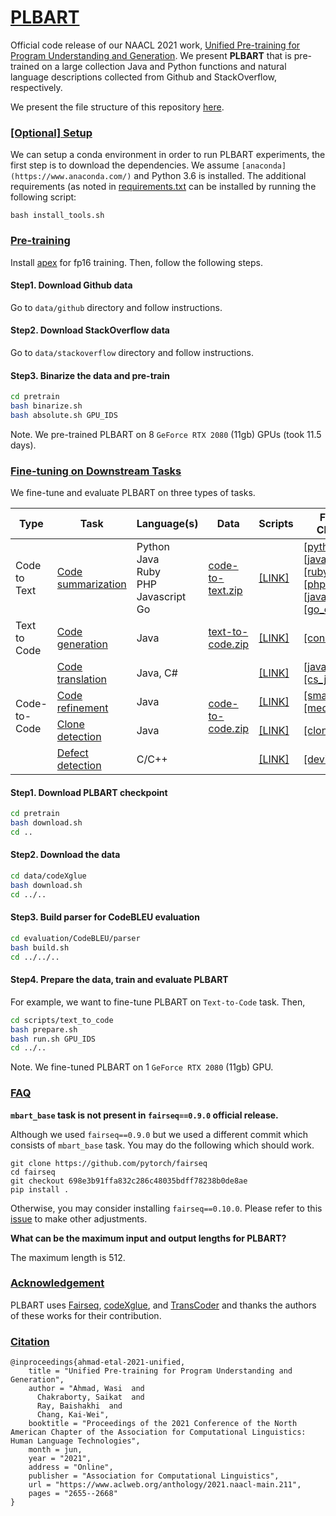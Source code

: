 # [PLBART](https://www.aclweb.org/anthology/2021.naacl-main.211/)

Official code release of our NAACL 2021 work, [Unified Pre-training for Program Understanding and Generation](https://www.aclweb.org/anthology/2021.naacl-main.211/). 
We present **PLBART** that is pre-trained on a large collection Java and Python functions and natural language descriptions collected from Github and StackOverflow, respectively.

We present the file structure of this repository [here](https://github.com/wasiahmad/PLBART/blob/main/FILEs.md).


### [[Optional] Setup]()

We can setup a conda environment in order to run PLBART experiments, the first step is to download the dependencies. 
We assume `[anaconda](https://www.anaconda.com/)` and Python 3.6 is installed. The additional requirements 
(as noted in [requirements.txt](https://github.com/wasiahmad/PLBART/blob/main/requirements.txt) can be installed by 
running the following script:

```
bash install_tools.sh
```


### [Pre-training]()

Install [apex](https://github.com/nvidia/apex#quick-start) for fp16 training. Then, follow the following steps.

#### Step1. Download Github data

Go to `data/github` directory and follow instructions.

#### Step2. Download StackOverflow data

Go to `data/stackoverflow` directory and follow instructions.

#### Step3. Binarize the data and pre-train

```bash
cd pretrain
bash binarize.sh
bash absolute.sh GPU_IDS
```

Note. We pre-trained PLBART on 8 `GeForce RTX 2080` (11gb) GPUs (took 11.5 days).


### [Fine-tuning on Downstream Tasks]()

We fine-tune and evaluate PLBART on three types of tasks.

<table>
    <thead>
        <tr>
            <th>Type</th>
            <th>Task</th>
            <th>Language(s)</th>
            <th>Data</th>
            <th>Scripts</th>
            <th>Fine-tuned Checkpoints</th>
        </tr>
    </thead>
    <tbody>
        <tr>
            <td>Code to Text</td>
            <td><a href="https://github.com/microsoft/CodeXGLUE/tree/main/Code-Text/code-to-text" target="_blank">Code summarization</a></td>
            <td>Python <br> Java <br> Ruby <br> PHP <br> Javascript <br> Go</td>
            <td><a href="https://drive.google.com/file/d/1m1IvGgPhDBg-SL-LajtFGTLyAJVbD0i3" target="_blank">code-to-text.zip</a></td>
            <td><a href="https://github.com/wasiahmad/PLBART/tree/main/scripts/code_to_text">[LINK]</a></td>
            <td>
                <a href="https://drive.google.com/drive/folders/1ijkcsxINtxvKz_DDe7TYCUq15meizLcR" target="_blank">[python_en_XX]</a>
                <br>
                <a href="https://drive.google.com/drive/folders/1MNkQPGLdnhcP_MnouTLrlm1IyN65OAED" target="_blank">[java_en_XX]</a>
                <br>
                <a href="https://drive.google.com/drive/folders/18ix4BE6z8S_qa2uk6c2jnB7EheVvdP6Q" target="_blank">[ruby_en_XX]</a>
                <br>
                <a href="https://drive.google.com/drive/folders/1RbNXh0RCOejuH64nPAz3Y6H37JtrchcQ" target="_blank">[php_en_XX]</a>
                <br>
                <a href="https://drive.google.com/drive/folders/1-nu3395dxnUliOGQ44QT2KbE6YWoDXJj" target="_blank">[javascript_en_XX]</a>
                <br>
                <a href="https://drive.google.com/drive/folders/1ZImgzyaLbRJxVFw_AdSuVz_Eqn54N_ee" target="_blank">[go_en_XX]</a>
            </td>
        </tr>
        <tr>
            <td>Text to Code</td>
            <td><a href="https://github.com/microsoft/CodeXGLUE/tree/main/Text-Code/text-to-code" target="_blank">Code generation</a></td>
            <td>Java</td>
            <td><a href="https://drive.google.com/file/d/1rQjQh4Mle3yYzQbn-CRs4L1moZaAqr90" target="_blank">text-to-code.zip</a></td>
            <td><a href="https://github.com/wasiahmad/PLBART/tree/main/scripts/text_to_code">[LINK]</a></td>
            <td><a href="https://drive.google.com/drive/folders/11vdZ5cbT23-KII_4Rn1QvsJBEcV7PiuJ" target="_blank">[concode]</a></td>
        </tr>
        <tr>
            <td rowspan=4>Code-to-Code</td>
            <td><a href="https://github.com/microsoft/CodeXGLUE/tree/main/Code-Code/code-to-code-trans" target="_blank">Code translation</a></td>
            <td>Java, C#</td>
            <td rowspan=4><a href="https://drive.google.com/file/d/15jokCxFQ9BUbptMsrfj4RdH_KiNkTRP2" target="_blank">code-to-code.zip</a></td>
            <td><a href="https://github.com/wasiahmad/PLBART/tree/main/scripts/code_to_code/translation">[LINK]</a></td>
            <td>
                <a href="https://drive.google.com/drive/folders/1OTibmDXrNXcg4an1ehSx1W-JNG5M2kRY" target="_blank">[java_cs]</a>
                <br>
                <a href="https://drive.google.com/drive/folders/1_TCQMfGhuS8-DcE-SII8sEbxryEWG3Zx" target="_blank">[cs_java]</a>
            </td>
        </tr>
        <tr>
            <td><a href="https://github.com/microsoft/CodeXGLUE/tree/main/Code-Code/code-refinement" target="_blank">Code refinement</a></td>
            <td>Java</td>
            <td><a href="https://github.com/wasiahmad/PLBART/tree/main/scripts/code_to_code/refinement">[LINK]</a></td>
            <td>
                <a href="https://drive.google.com/drive/folders/16WgiNhYQkKm_oLJuqXddgnWlvsdS9i6Y" target="_blank">[small]</a>
                <br>
                <a href="https://drive.google.com/drive/folders/1jOaH7l0OtKIEQL0j-IGeYCZ_2mV07h9x" target="_blank">[medium]</a>
            </td>
        </tr>
        <tr>
            <td><a href="https://github.com/microsoft/CodeXGLUE/tree/main/Code-Code/Clone-detection-BigCloneBench" target="_blank">Clone detection</a></td>
            <td>Java</td>
            <td><a href="https://github.com/wasiahmad/PLBART/tree/main/scripts/code_to_code/clone_detection">[LINK]</a></td>
            <td><a href="https://drive.google.com/drive/folders/1WnlmmOi4py3bQsS0zSfXxRLoSue_Iv-J" target="_blank">[clone_detection]</a></td>
        </tr>
        <tr>
            <td><a href="https://github.com/microsoft/CodeXGLUE/tree/main/Code-Code/Defect-detection" target="_blank">Defect detection</a></td>
            <td>C/C++</td>
            <td><a href="https://github.com/wasiahmad/PLBART/tree/main/scripts/code_to_code/defect_prediction">[LINK]</a></td>
            <td><a href="https://drive.google.com/drive/folders/1zSAGkHKzlRFQjoZ2qTnkrRWrjGMDfzR0" target="_blank">[devign]</a></td>
        </tr>
    </tbody>
</table>

#### Step1. Download PLBART checkpoint

```bash
cd pretrain
bash download.sh
cd ..
```

#### Step2. Download the data

```bash
cd data/codeXglue
bash download.sh
cd ../..
```

#### Step3. Build parser for CodeBLEU evaluation

```bash
cd evaluation/CodeBLEU/parser
bash build.sh
cd ../../..
```

#### Step4. Prepare the data, train and evaluate PLBART

For example, we want to fine-tune PLBART on `Text-to-Code` task. Then,

```bash
cd scripts/text_to_code
bash prepare.sh
bash run.sh GPU_IDS
cd ../..
```

Note. We fine-tuned PLBART on 1 `GeForce RTX 2080` (11gb) GPU.


### [FAQ]()

__`mbart_base` task is not present in `fairseq==0.9.0` official release.__

Although we used `fairseq==0.9.0` but we used a different commit which consists of `mbart_base` task. You may do the 
following which should work.

```
git clone https://github.com/pytorch/fairseq
cd fairseq
git checkout 698e3b91ffa832c286c48035bdff78238b0de8ae
pip install .
```

Otherwise, you may consider installing `fairseq==0.10.0`. Please refer to this [issue](https://github.com/wasiahmad/PLBART/issues/12#issuecomment-881332837) 
to make other adjustments.

__What can be the maximum input and output lengths for PLBART?__

The maximum length is 512.


### [Acknowledgement]()

PLBART uses [Fairseq](https://github.com/pytorch/fairseq), [codeXglue](https://github.com/microsoft/CodeXGLUE), and [TransCoder](https://github.com/facebookresearch/TransCoder) and thanks the authors of these works for their contribution.


### [Citation]()

```
@inproceedings{ahmad-etal-2021-unified,
    title = "Unified Pre-training for Program Understanding and Generation",
    author = "Ahmad, Wasi  and
      Chakraborty, Saikat  and
      Ray, Baishakhi  and
      Chang, Kai-Wei",
    booktitle = "Proceedings of the 2021 Conference of the North American Chapter of the Association for Computational Linguistics: Human Language Technologies",
    month = jun,
    year = "2021",
    address = "Online",
    publisher = "Association for Computational Linguistics",
    url = "https://www.aclweb.org/anthology/2021.naacl-main.211",
    pages = "2655--2668"
}
```

